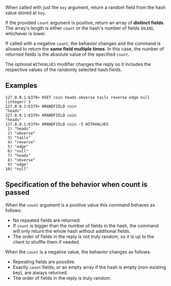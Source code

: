 When called with just the `key` argument, return a random field from the hash value stored at `key`.

If the provided `count` argument is positive, return an array of **distinct fields**.
The array's length is either `count` or the hash's number of fields (`HLEN`), whichever is lower.

If called with a negative `count`, the behavior changes and the command is allowed to return the **same field multiple times**.
In this case, the number of returned fields is the absolute value of the specified `count`.

The optional `WITHVALUES` modifier changes the reply so it includes the respective values of the randomly selected hash fields.

## Examples

```
127.0.0.1:6379> HSET coin heads obverse tails reverse edge null
(integer) 3
127.0.0.1:6379> HRANDFIELD coin
"heads"
127.0.0.1:6379> HRANDFIELD coin
"heads"
127.0.0.1:6379> HRANDFIELD coin -5 WITHVALUES
 1) "heads"
 2) "obverse"
 3) "tails"
 4) "reverse"
 5) "edge"
 6) "null"
 7) "heads"
 8) "obverse"
 9) "edge"
10) "null"
```

## Specification of the behavior when count is passed

When the `count` argument is a positive value this command behaves as follows:

* No repeated fields are returned.
* If `count` is bigger than the number of fields in the hash, the command will only return the whole hash without additional fields.
* The order of fields in the reply is not truly random, so it is up to the client to shuffle them if needed.

When the `count` is a negative value, the behavior changes as follows:

* Repeating fields are possible.
* Exactly `count` fields, or an empty array if the hash is empty (non-existing key), are always returned.
* The order of fields in the reply is truly random.

